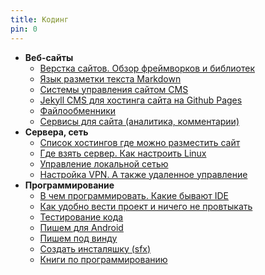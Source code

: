 ```yaml
---
title: Кодинг
pin: 0
---
```


- **Веб-сайты**
	- [Верстка сайтов. Обзор фреймворков и библиотек](web.md)
	- [Язык разметки текста Markdown](markdown.md)
	- [Системы управления сайтом CMS](cms.md)
	- [Jekyll CMS для хостинга сайта на Github Pages](jekyll.md)
	- [Файлообменники](filehosting.md)
	- [Сервисы для сайта (аналитика, комментарии)](services.md)
- **Сервера, сеть**
	- [Список хостингов где можно разместить сайт](hosting.md)
	- [Где взять сервер. Как настроить Linux](server.md)
	- [Управление локальной сетью](network.md)
	- [Настройка VPN. А также удаленное управление](vpn.md)
- **Программирование**
	- [В чем программировать. Какие бывают IDE](ide.md)
	- [Как удобно вести проект и ничего не провтыкать](crm.md)
	- [Тестирование кода](testing.md)
	- [Пишем для Android](android-dev.md)
	- [Пишем под винду](desktop.md)
	- [Создать инсталяшку (sfx)](installer.md)
	- [Книги по программированию](books.md)

